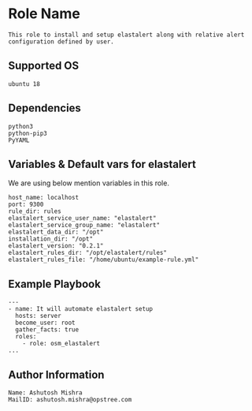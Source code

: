 Role Name
=========
```
This role to install and setup elastalert along with relative alert configuration defined by user.
```

Supported OS
------------
```
ubuntu 18
```

Dependencies
------------
```
python3
python-pip3
PyYAML
```

Variables & Default vars for elastalert
---------------------------------------

We are using below mention variables in this role.
```
host_name: localhost
port: 9300
rule_dir: rules
elastalert_service_user_name: "elastalert"
elastalert_service_group_name: "elastalert"
elastalert_data_dir: "/opt"
installation_dir: "/opt"
elastalert_version: "0.2.1"
elastalert_rules_dir: "/opt/elastalert/rules"
elastalert_rules_file: "/home/ubuntu/example-rule.yml"
```

Example Playbook
----------------
```
---
- name: It will automate elastalert setup
  hosts: server
  become_user: root
  gather_facts: true
  roles:
    - role: osm_elastalert
...

```

Author Information
------------------
```
Name: Ashutosh Mishra
MailID: ashutosh.mishra@opstree.com
```
